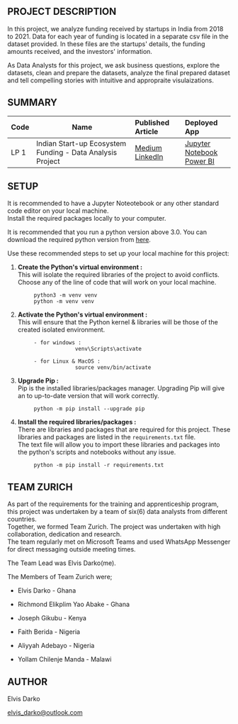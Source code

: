 ## PROJECT DESCRIPTION
In this project, we analyze funding received by startups in India from 2018 to 2021. Data for each year of funding is located in a separate csv file in the dataset provided. In these files are the startups' details, the funding amounts received, and the investors' information.

As Data Analysts for this project, we ask business questions, explore the datasets, clean and prepare the datasets, analyze the final prepared dataset and tell compelling stories with intuitive and appropraite visulaizations.



## SUMMARY
| Code      | Name        | Published Article |  Deployed App |
|-----------|-------------|:-------------|:------|
| LP 1      | Indian Start-up Ecosystem Funding - Data Analysis Project | [Medium](https://medium.com/@el.darkoel/the-indian-start-up-ecosystem-an-analysis-of-funding-d234f84f13bb) <br />[LinkedIn](https://www.linkedin.com/feed/update/urn:li:share:7050151401053708288/)| [Jupyter Notebook](https://github.com/elvis-darko/Training-and-Apprenticeship-Portfolio-Projects/blob/main/INDIAN-STARTUP-ECOSYSTEM-FUNDING/INDIAN%20START-UP%20ECOSYSTEM%20FUNDING%20-%20EXPLORATORY%20DATA%20ANALYSIS.ipynb)<br />[Power BI](https://app.powerbi.com/groups/me/reports/d9972c7c-e3cb-4179-8273-ff602519514c/ReportSection) |





## SETUP
It is recommended to have a Jupyter Noteotebook or any other standard code editor on your local machine.<br />Install the required packages locally to your computer.

It is recommended that you run a python version above 3.0. 
You can download the required python version from [here](https://www.python.org/downloads/).

Use these recommended steps to set up your local machine for this project:

1. **Create the Python's virtual environment :** <br />This will isolate the required libraries of the project to avoid conflicts.<br />Choose any of the line of code that will work on your local machine.

            python3 -m venv venv
            python -m venv venv


2. **Activate the Python's virtual environment :**<br />This will ensure that the Python kernel & libraries will be those of the created isolated environment.

            - for windows : 
                         venv\Scripts\activate

            - for Linux & MacOS :
                         source venv/bin/activate


3. **Upgrade Pip :**<br />Pip is the installed libraries/packages manager. Upgrading Pip will give an to up-to-date version that will work correctly.

            python -m pip install --upgrade pip


4. **Install the required libraries/packages :**<br />There are libraries and packages that are required for this project. These libraries and packages are listed in the `requirements.txt` file.<br />The text file will allow you to import these libraries and packages into the python's scripts and notebooks without any issue.

            python -m pip install -r requirements.txt 


## TEAM ZURICH
As part of the requirements for the training and apprenticeship program, this project was undertaken by a team of six(6) data analysts from different countries.<br />Together, we formed Team Zurich. The project was undertaken with high collaboration, dedication and research.<br />The team regularly met on Microsoft Teams and used WhatsApp Messenger for direct messaging outside meeting times. 

The Team Lead was Elvis Darko(me).

The Members of Team Zurich were;

- Elvis Darko                     -   Ghana

- Richmond Elikplim Yao Abake     -   Ghana

- Joseph Gikubu                   -   Kenya

- Faith Berida                    -   Nigeria

- Aliyyah Adebayo                 -  Nigeria

- Yollam Chilenje Manda           -   Malawi



## AUTHOR
Elvis Darko

elvis_darko@outlook.com
